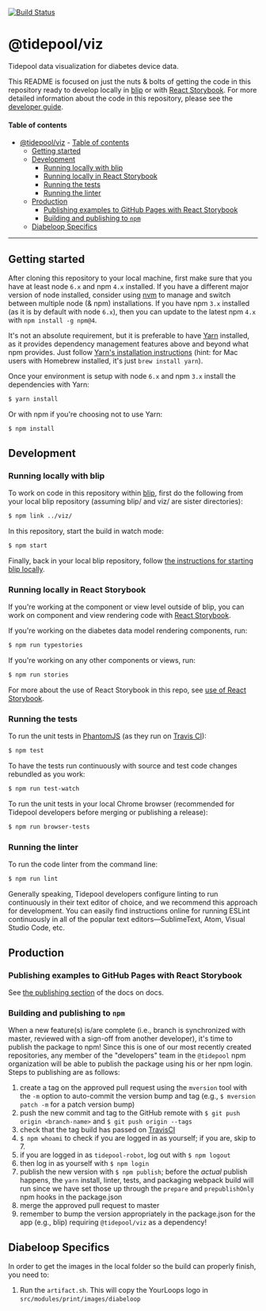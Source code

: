 [![Build Status](https://img.shields.io/travis/tidepool-org/viz/master.svg)](https://travis-ci.org/tidepool-org/viz)

# @tidepool/viz

Tidepool data visualization for diabetes device data.

This README is focused on just the nuts & bolts of getting the code in this repository ready to develop locally in [blip](https://github.com/tidepool-org/blip 'GitHub: blip') or with [React Storybook](https://getstorybook.io/ 'React Storybook'). For more detailed information about the code in this repository, please see the [developer guide](./docs/StartHere.md).

#### Table of contents

- [@tidepool/viz](#tidepoolviz)
      - [Table of contents](#table-of-contents)
  - [Getting started](#getting-started)
  - [Development](#development)
    - [Running locally with blip](#running-locally-with-blip)
    - [Running locally in React Storybook](#running-locally-in-react-storybook)
    - [Running the tests](#running-the-tests)
    - [Running the linter](#running-the-linter)
  - [Production](#production)
    - [Publishing examples to GitHub Pages with React Storybook](#publishing-examples-to-github-pages-with-react-storybook)
    - [Building and publishing to `npm`](#building-and-publishing-to-npm)
  - [Diabeloop Specifics](#diabeloop-specifics)

* * * * *

## Getting started

After cloning this repository to your local machine, first make sure that you have at least node `6.x` and npm `4.x` installed. If you have a different major version of node installed, consider using [nvm](https://github.com/creationix/nvm 'GitHub: Node Version Manager') to manage and switch between multiple node (& npm) installations. If you have npm `3.x` installed (as it is by default with node `6.x`), then you can update to the latest npm `4.x` with `npm install -g npm@4`.

It's not an absolute requirement, but it is preferable to have [Yarn](https://yarnpkg.com 'Yarn') installed, as it provides dependency management features above and beyond what npm provides. Just follow [Yarn's installation instructions](https://yarnpkg.com/en/docs/install 'Yarn installation instructions') (hint: for Mac users with Homebrew installed, it's just `brew install yarn`).

Once your environment is setup with node `6.x` and npm `3.x` install the dependencies with Yarn:

```bash
$ yarn install
```

Or with npm if you're choosing not to use Yarn:

```bash
$ npm install
```

## Development

### Running locally with blip

To work on code in this repository within [blip](https://github.com/tidepool-org/blip 'Tidepool on GitHub: blip'), first do the following from your local blip repository (assuming blip/ and viz/ are sister directories):

```bash
$ npm link ../viz/
```

In this repository, start the build in watch mode:

```bash
$ npm start
```

Finally, back in your local blip repository, follow [the instructions for starting blip locally](http://developer.tidepool.io/blip/#running-locally 'Blip README: running locally').

### Running locally in React Storybook

If you're working at the component or view level outside of blip, you can work on component and view rendering code with [React Storybook](https://github.com/kadirahq/react-storybook 'GitHub: react-storybook').

If you're working on the diabetes data model rendering components, run:

```bash
$ npm run typestories
```

If you're working on any other components or views, run:

```bash
$ npm run stories
```

For more about the use of React Storybook in this repo, see [use of React Storybook](http://developer.tidepool.io/viz/Storybook.html '@tidepool/viz docs: React Storybook').

### Running the tests

To run the unit tests in [PhantomJS](http://phantomjs.org/ 'PhantomJS') (as they run on [Travis CI](https://travis-ci.org/ 'Travis CI')):

```bash
$ npm test
```

To have the tests run continuously with source and test code changes rebundled as you work:

```bash
$ npm run test-watch
```

To run the unit tests in your local Chrome browser (recommended for Tidepool developers before merging or publishing a release):

```bash
$ npm run browser-tests
```

### Running the linter

To run the code linter from the command line:

```bash
$ npm run lint
```

Generally speaking, Tidepool developers configure linting to run continuously in their text editor of choice, and we recommend this approach for development. You can easily find instructions online for running ESLint continuously in all of the popular text editors—SublimeText, Atom, Visual Studio Code, etc.

## Production

### Publishing examples to GitHub Pages with React Storybook

See [the publishing section](docs/misc/Docs.md#publishing) of the docs on docs.

### Building and publishing to `npm`

When a new feature(s) is/are complete (i.e., branch is synchronized with master, reviewed with a sign-off from another developer), it's time to publish the package to npm! Since this is one of our most recently created repositories, any member of the "developers" team in the `@tidepool` npm organization will be able to publish the package using his or her npm login. Steps to publishing are as follows:

1. create a tag on the approved pull request using the `mversion` tool with the `-m` option to auto-commit the version bump and tag (e.g., `$ mversion patch -m` for a patch version bump)
2. push the new commit and tag to the GitHub remote with `$ git push origin <branch-name>` and `$ git push origin --tags`
3. check that the tag build has passed on [TravisCI](https://travis-ci.org/tidepool-org/viz)
4. `$ npm whoami` to check if you are logged in as yourself; if you are, skip to 7.
5. if you are logged in as `tidepool-robot`, log out with `$ npm logout`
6. then log in as yourself with `$ npm login`
7. publish the new version with `$ npm publish`; before the *actual* publish happens, the `yarn` install, linter, tests, and packaging webpack build will run since we have set those up through the `prepare` and `prepublishOnly` npm hooks in the package.json
8. merge the approved pull request to master
9. remember to bump the version appropriately in the package.json for the app (e.g., blip) requiring `@tidepool/viz` as a dependency!

## Diabeloop Specifics

In order to get the images in the local folder so the build can properly finish, you need to:
1. Run the `artifact.sh`. This will copy the YourLoops logo in `src/modules/print/images/diabeloop`
